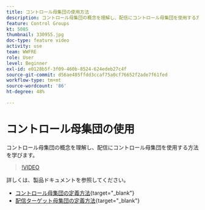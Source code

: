 ```yaml
---
title: コントロール母集団の使用方法
description: コントロール母集団の概念を理解し、配信にコントロール母集団を使用する方法を学びます。
feature: Control Groups
kt: 5085
thumbnail: 330955.jpg
doc-type: feature video
activity: use
team: WWFRE
role: User
level: Beginner
exl-id: e0128b5f-3f09-460b-8524-624edeb27c4f
source-git-commit: d56ae485ffdd3ccaf75a0cf76652f2ade7f61fed
workflow-type: tm+mt
source-wordcount: '86'
ht-degree: 48%

---
```


# コントロール母集団の使用

コントロール母集団の概念を理解し、配信にコントロール母集団を使用する方法を学びます。

>[!VIDEO](https://video.tv.adobe.com/v/330955?quality=12&learn=on)

詳しくは、製品ドキュメントを参照してください。

* [コントロール母集団の定義方法](https://experienceleague.adobe.com/docs/campaign-classic/using/orchestrating-campaigns/orchestrate-campaigns/marketing-campaign-target.html?lang=en#defining-a-control-group){target="_blank"}
* [配信ターゲット母集団の定義方法](https://experienceleague.adobe.com/docs/campaign-classic/using/sending-messages/key-steps-when-creating-a-delivery/steps-defining-the-target-population.html?lang=en){target="_blank"}

